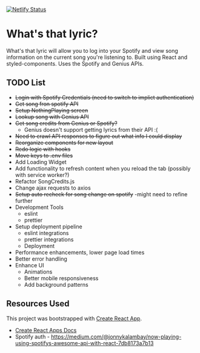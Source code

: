 [![Netlify Status](https://api.netlify.com/api/v1/badges/05b81070-9cb5-4e3d-b18c-9c57e11215e0/deploy-status)](https://app.netlify.com/sites/ecstatic-shirley-52c218/deploys)

# What's that lyric?

What's that lyric will allow you to log into your Spotify and view song information on the current song you're listening to. Built using React and styled-components. Uses the Spotify and Genius APIs.

## TODO List

- ~~Login with Spotify Credentials (need to switch to implict authentication)~~
- ~~Get song fron spotify API~~
- ~~Setup NothingPlaying screen~~
- ~~Lookup song with Genius API~~
- ~~Get song credits from Genius or Spotify?~~
  - Genius doesn't support getting lyrics from their API :(
- ~~Need to crawl API responses to figure out what info I could display~~
- ~~Reorganize components for new layout~~
- ~~Redo logic with hooks~~
- ~~Move keys to .env files~~
- Add Loading Widget
- Add functionality to refresh content when you reload the tab (possibly with service worker?)
- Refactor SongCredits.js
- Change ajax requests to axios
- ~~Setup auto recheck for song change on spotify~~ -might need to refine further
- Development Tools
  - eslint
  - prettier
- Setup deployment pipeline
  - eslint integrations
  - prettier integrations
  - Deployment
- Performance enhancements, lower page load times
- Better error handling
- Enhance UI
  - Animations
  - Better mobile responsiveness
  - Add background patterns

## Resources Used

This project was bootstrapped with [Create React App](https://github.com/facebook/create-react-app).

- [Create React Apps Docs](./create-react-app-docs.md)
- Spotify auth - https://medium.com/@jonnykalambay/now-playing-using-spotifys-awesome-api-with-react-7db8173a7b13
